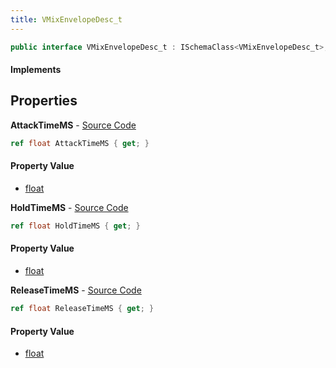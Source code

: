 ```yaml
---
title: VMixEnvelopeDesc_t
---
```


```csharp
public interface VMixEnvelopeDesc_t : ISchemaClass<VMixEnvelopeDesc_t>, ISchemaField, ISchemaClass, INativeHandle
```

#### Implements

## Properties

**AttackTimeMS** - [Source Code](https://github.com/swiftly-solution/swiftlys2/blob/main/managed/src/SwiftlyS2.Generated/Schemas/Interfaces/VMixEnvelopeDesc_t.cs#L16)

```csharp
ref float AttackTimeMS { get; }
```

#### Property Value

- [float](https://learn.microsoft.com/dotnet/api/system.single)

**HoldTimeMS** - [Source Code](https://github.com/swiftly-solution/swiftlys2/blob/main/managed/src/SwiftlyS2.Generated/Schemas/Interfaces/VMixEnvelopeDesc_t.cs#L18)

```csharp
ref float HoldTimeMS { get; }
```

#### Property Value

- [float](https://learn.microsoft.com/dotnet/api/system.single)

**ReleaseTimeMS** - [Source Code](https://github.com/swiftly-solution/swiftlys2/blob/main/managed/src/SwiftlyS2.Generated/Schemas/Interfaces/VMixEnvelopeDesc_t.cs#L20)

```csharp
ref float ReleaseTimeMS { get; }
```

#### Property Value

- [float](https://learn.microsoft.com/dotnet/api/system.single)


